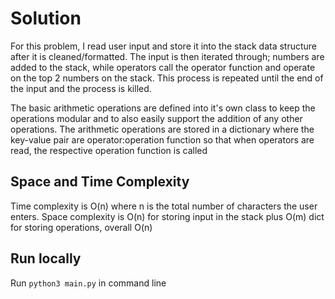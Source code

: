 Solution
===================
For this problem, I read user input and store it into the stack data structure after it is cleaned/formatted. The input is then iterated through; numbers are added to the stack, while operators call the operator function and operate on the top 2 numbers on the stack. This process is repeated until the end of the input and the process is killed.

The basic arithmetic operations are defined into it's own class to keep the operations modular and to also easily support the addition of any other operations. The arithmetic operations are stored in a dictionary where the key-value pair are operator:operation function so that when operators are read, the respective operation function is called

## Space and Time Complexity 
Time complexity is O(n) where n is the total number of characters the user enters. Space complexity is O(n) for storing input in the stack plus O(m) dict for storing operations, overall O(n)

## Run locally
Run `python3 main.py` in command line

